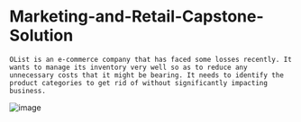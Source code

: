 # Marketing-and-Retail-Capstone-Solution

	OList is an e-commerce company that has faced some losses recently. It wants to manage its inventory very well so as to reduce any unnecessary costs that it might be bearing. It needs to identify the product categories to get rid of without significantly impacting business.
![image](https://user-images.githubusercontent.com/121111507/230740545-7e0cf7ec-a450-407b-984a-57aa3fe73b23.png)
